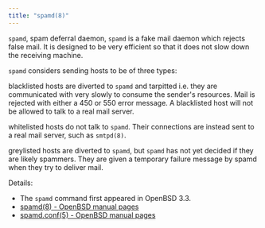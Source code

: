 ```yaml
---
title: "spamd(8)"
---
```


`spamd`, spam deferral daemon, `spamd` is a fake mail daemon which 
rejects false mail. It is designed to be very efficient so that it
does not slow down the receiving machine.

`spamd` considers sending hosts to be of three types:

blacklisted hosts are diverted to `spamd` and tarpitted i.e. they are 
communicated with very slowly to consume the sender's resources.
Mail is rejected with either a 450 or 550 error message. A blacklisted
host will not be allowed to talk to a real mail server.

whitelisted hosts do not talk to `spamd`. Their connections are instead 
sent to a real mail server, such as `smtpd(8)`.

greylisted hosts are diverted to `spamd`, but `spamd` has not yet decided 
if they are likely spammers. They are given a temporary failure
message by spamd when they try to deliver mail.

Details:

* The `spamd` command first appeared in OpenBSD 3.3. 
* [spamd(8) - OpenBSD manual pages](http://man.openbsd.org/spamd.8)
* [spamd.conf(5) - OpenBSD manual pages](http://man.openbsd.org/spamd.conf.5)
